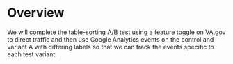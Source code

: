 # Overview
We will complete the table-sorting A/B test using a feature toggle on VA.gov to direct traffic and then use Google Analytics events on the control and variant A with differing labels so that we can track the events specific to each test variant.
